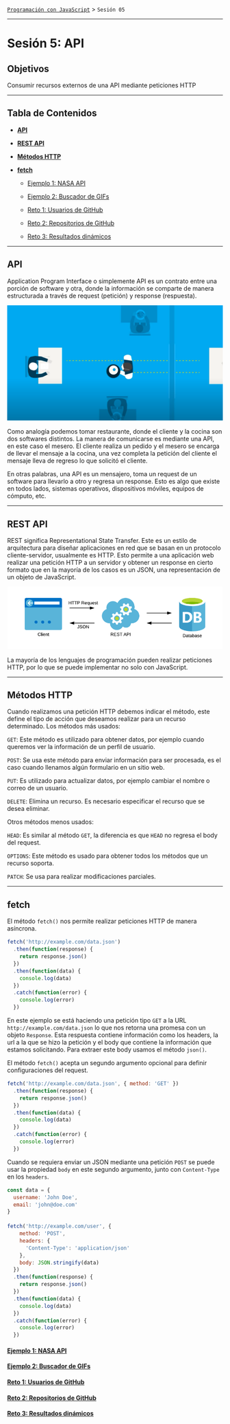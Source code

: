 [`Programación con JavaScript`](../Readme.md) > `Sesión 05`

---

# Sesión 5: API

## Objetivos

Consumir recursos externos de una API mediante peticiones HTTP

---

## Tabla de Contenidos

- **[API](#api)**

- **[REST API](#rest-api)**

- **[Métodos HTTP](#métodos-http)**

- **[fetch](#fetch)**

    - [Ejemplo 1: NASA API](./Ejemplo-01/Readme.md)
    
    - [Ejemplo 2: Buscador de GIFs](./Ejemplo-02/Readme.md)
    
    - [Reto 1: Usuarios de GitHub](./Reto-01/Readme.md)
    
    - [Reto 2: Repositorios de GitHub](./Reto-02/Readme.md)
    
    - [Reto 3: Resultados dinámicos](./Reto-03/Readme.md)
    
---

## API

Application Program Interface o simplemente API es un contrato entre una porción de software y otra, donde la información
se comparte de manera estructurada a través de request (petición) y response (respuesta).

![API](./assets/api.png)

Como analogía podemos tomar restaurante, donde el cliente y la cocina son dos softwares distintos. La manera de
comunicarse es mediante una API, en este caso el mesero. El cliente realiza un pedido y el mesero se encarga de llevar
el mensaje a la cocina, una vez completa la petición del cliente el mensaje lleva de regreso lo que solicitó el cliente.

En otras palabras, una API es un mensajero, toma un request de un software para llevarlo a otro y regresa un response.
Esto es algo que existe en todos lados, sistemas operativos, dispositivos móviles, equipos de cómputo, etc.

---

## REST API

REST significa Representational State Transfer. Este es un estilo de arquitectura para diseñar aplicaciones en red que 
se basan en un protocolo cliente-servidor, usualmente es HTTP. Esto permite a una aplicación web realizar una petición
HTTP a un servidor y obtener un response en cierto formato que en la mayoría de los casos es un JSON, una representación
de un objeto de JavaScript.

![REST API](./assets/rest-api.png)

La mayoría de los lenguajes de programación pueden realizar peticiones HTTP, por lo que se puede implementar no solo con
JavaScript.

---

## Métodos HTTP

Cuando realizamos una petición HTTP debemos indicar el método, este define el tipo de acción que deseamos realizar para
un recurso determinado. Los métodos más usados:

`GET`: Este método es utilizado para obtener datos, por ejemplo cuando queremos ver la información de un perfil de 
usuario.

`POST`: Se usa este método para enviar información para ser procesada, es el caso cuando llenamos algún formulario en un
sitio web.

`PUT`: Es utilizado para actualizar datos, por ejemplo cambiar el nombre o correo de un usuario.

`DELETE`: Elimina un recurso. Es necesario especificar el recurso que se desea eliminar.

Otros métodos menos usados:

`HEAD`: Es similar al método `GET`, la diferencia es que `HEAD` no regresa el body del request.

`OPTIONS`: Este método es usado para obtener todos los métodos que un recurso soporta. 

`PATCH`: Se usa para realizar modificaciones parciales.

---

## fetch

El método `fetch()` nos permite realizar peticiones HTTP de manera asíncrona.

```javascript
fetch('http://example.com/data.json')
  .then(function(response) {
    return response.json()  
  })
  .then(function(data) {
    console.log(data)
  })
  .catch(function(error) {
    console.log(error)
  })
```

En este ejemplo se está haciendo una petición tipo `GET` a la URL `http://example.com/data.json` lo que nos retorna una
promesa con un objeto `Response`. Esta respuesta contiene información como los headers, la url a la que se hizo la
petición y el body que contiene la información que estamos solicitando. Para extraer este body usamos el método `json()`.

El método `fetch()` acepta un segundo argumento opcional para definir configuraciones del request.

```javascript
fetch('http://example.com/data.json', { method: 'GET' })
  .then(function(response) {
    return response.json()  
  })
  .then(function(data) {
    console.log(data)
  })
  .catch(function(error) {
    console.log(error)
  })
```

Cuando se requiera enviar un JSON mediante una petición `POST` se puede usar la propiedad `body` en este segundo 
argumento, junto con `Content-Type` en los `headers`.

```javascript
const data = {
  username: 'John Doe',
  email: 'john@doe.com'
}

fetch('http://example.com/user', { 
    method: 'POST',
    headers: {
      'Content-Type': 'application/json'
    },
    body: JSON.stringify(data)
  })
  .then(function(response) {
    return response.json()  
  })
  .then(function(data) {
    console.log(data)
  })
  .catch(function(error) {
    console.log(error)
  })
```

#### [Ejemplo 1: NASA API](./Ejemplo-01/Readme.md)

#### [Ejemplo 2: Buscador de GIFs](./Ejemplo-02/Readme.md)

#### [Reto 1: Usuarios de GitHub](./Reto-01/Readme.md)

#### [Reto 2: Repositorios de GitHub](./Reto-02/Readme.md)

#### [Reto 3: Resultados dinámicos](./Reto-03/Readme.md)
